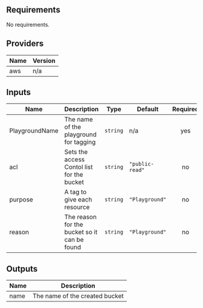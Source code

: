 ## Requirements

No requirements.

## Providers

| Name | Version |
|------|---------|
| aws | n/a |

## Inputs

| Name | Description | Type | Default | Required |
|------|-------------|------|---------|:--------:|
| PlaygroundName | The name of the playground for tagging | `string` | n/a | yes |
| acl | Sets the access Contol list for the bucket | `string` | `"public-read"` | no |
| purpose | A tag to give each resource | `string` | `"Playground"` | no |
| reason | The reason for the bucket so it can be found | `string` | `"Playground"` | no |

## Outputs

| Name | Description |
|------|-------------|
| name | The name of the created bucket |

